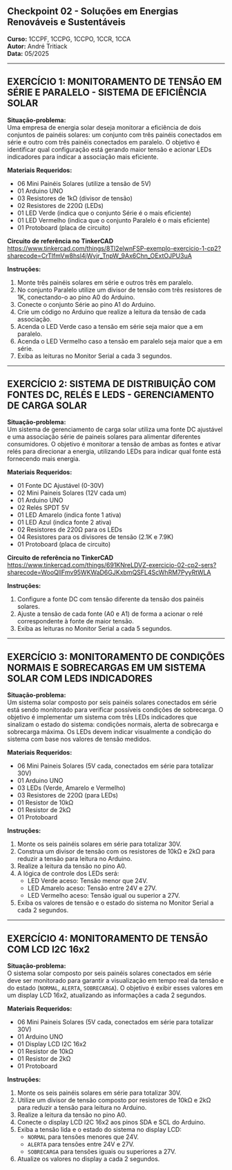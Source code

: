 ## Checkpoint 02 - Soluções em Energias Renováveis e Sustentáveis

**Curso:** 1CCPF, 1CCPG, 1CCPO, 1CCR, 1CCA  
**Autor:** André Tritiack  
**Data:** 05/2025  

---

## EXERCÍCIO 1: MONITORAMENTO DE TENSÃO EM SÉRIE E PARALELO - SISTEMA DE EFICIÊNCIA SOLAR

**Situação-problema:**  
Uma empresa de energia solar deseja monitorar a eficiência de dois conjuntos de painéis solares: um conjunto com três painéis conectados em série e outro com três painéis conectados em paralelo. O objetivo é identificar qual configuração está gerando maior tensão e acionar LEDs indicadores para indicar a associação mais eficiente.  

**Materiais Requeridos:**
- 06 Mini Painéis Solares (utilize a tensão de 5V)
- 01 Arduino UNO
- 03 Resistores de 1kΩ (divisor de tensão)
- 02 Resistores de 220Ω (LEDs)
- 01 LED Verde (indica que o conjunto Série é o mais eficiente)
- 01 LED Vermelho (indica que o conjunto Paralelo é o mais eficiente)
- 01 Protoboard (placa de circuito)

**Circuito de referência no TinkerCAD**  
https://www.tinkercad.com/things/8Tl2elwnFSP-exemplo-exercicio-1-cp2?sharecode=CrTlfmVw8hsl4jWvjr_TnpW_9Ax6Chn_OExtOJPU3uA

**Instruções:**
1. Monte três painéis solares em série e outros três em paralelo.
2. No conjunto Paralelo utilize um divisor de tensão com três resistores de 1K, conectando-o ao pino A0 do Arduino.
3. Conecte o conjunto Série ao pino A1 do Arduino.
4. Crie um código no Arduino que realize a leitura da tensão de cada associação.
5. Acenda o LED Verde caso a tensão em série seja maior que a em paralelo.
6. Acenda o LED Vermelho caso a tensão em paralelo seja maior que a em série.
7. Exiba as leituras no Monitor Serial a cada 3 segundos.

---

## EXERCÍCIO 2: SISTEMA DE DISTRIBUIÇÃO COM FONTES DC, RELÉS E LEDS - GERENCIAMENTO DE CARGA SOLAR

**Situação-problema:**  
Um sistema de gerenciamento de carga solar utiliza uma fonte DC ajustável e uma associação série de paineis solares para alimentar diferentes consumidores. O objetivo é monitorar a tensão de ambas as fontes e ativar relés para direcionar a energia, utilizando LEDs para indicar qual fonte está fornecendo mais energia.  

**Materiais Requeridos:**
- 01 Fonte DC Ajustável (0-30V)
- 02 Mini Paineis Solares (12V cada um)
- 01 Arduino UNO
- 02 Relés SPDT 5V
- 01 LED Amarelo (indica fonte 1 ativa)
- 01 LED Azul (indica fonte 2 ativa)
- 02 Resistores de 220Ω para os LEDs
- 04 Resistores para os divisores de tensão (2.1K e 7.9K)
- 01 Protoboard (placa de circuito)

**Circuito de referência no TinkerCAD**  
https://www.tinkercad.com/things/691KNreLDVZ-exercicio-02-cp2-sers?sharecode=WooQllFmv95WKWaD6GJKxbmQSFL4ScWhRM7PyyRtWLA

**Instruções:**
1. Configure a fonte DC com tensão diferente da tensão dos painéis solares.
2. Ajuste a tensão de cada fonte (A0 e A1) de forma a acionar o relé correspondente à fonte de maior tensão.
3. Exiba as leituras no Monitor Serial a cada 5 segundos.

---

## EXERCÍCIO 3: MONITORAMENTO DE CONDIÇÕES NORMAIS E SOBRECARGAS EM UM SISTEMA SOLAR COM LEDS INDICADORES

**Situação-problema:**  
Um sistema solar composto por seis painéis solares conectados em série está sendo monitorado para verificar possíveis condições de sobrecarga. O objetivo é implementar um sistema com três LEDs indicadores que sinalizam o estado do sistema: condições normais, alerta de sobrecarga e sobrecarga máxima. Os LEDs devem indicar visualmente a condição do sistema com base nos valores de tensão medidos.

**Materiais Requeridos:**
- 06 Mini Paineis Solares (5V cada, conectados em série para totalizar 30V)
- 01 Arduino UNO
- 03 LEDs (Verde, Amarelo e Vermelho)
- 03 Resistores de 220Ω (para LEDs)
- 01 Resistor de 10kΩ
- 01 Resistor de 2kΩ
- 01 Protoboard

**Instruções:**
1. Monte os seis painéis solares em série para totalizar 30V.
2. Construa um divisor de tensão com os resistores de 10kΩ e 2kΩ para reduzir a tensão para leitura no Arduino.
3. Realize a leitura da tensão no pino A0.
4. A lógica de controle dos LEDs será:
   - LED Verde aceso: Tensão menor que 24V.
   - LED Amarelo aceso: Tensão entre 24V e 27V.
   - LED Vermelho aceso: Tensão igual ou superior a 27V.
5. Exiba os valores de tensão e o estado do sistema no Monitor Serial a cada 2 segundos.

---

## EXERCÍCIO 4: MONITORAMENTO DE TENSÃO COM LCD I2C 16x2

**Situação-problema:**  
O sistema solar composto por seis painéis solares conectados em série deve ser monitorado para garantir a visualização em tempo real da tensão e do estado (`NORMAL`, `ALERTA`, `SOBRECARGA`). O objetivo é exibir esses valores em um display LCD 16x2, atualizando as informações a cada 2 segundos.

**Materiais Requeridos:**
- 06 Mini Paineis Solares (5V cada, conectados em série para totalizar 30V)
- 01 Arduino UNO
- 01 Display LCD I2C 16x2
- 01 Resistor de 10kΩ
- 01 Resistor de 2kΩ
- 01 Protoboard

**Instruções:**
1. Monte os seis painéis solares em série para totalizar 30V.
2. Utilize um divisor de tensão composto por resistores de 10kΩ e 2kΩ para reduzir a tensão para leitura no Arduino.
3. Realize a leitura da tensão no pino A0.
4. Conecte o display LCD I2C 16x2 aos pinos SDA e SCL do Arduino.
6. Exiba a tensão lida e o estado do sistema no display LCD:
   - `NORMAL` para tensões menores que 24V.
   - `ALERTA` para tensões entre 24V e 27V.
   - `SOBRECARGA` para tensões iguais ou superiores a 27V.
7. Atualize os valores no display a cada 2 segundos.
